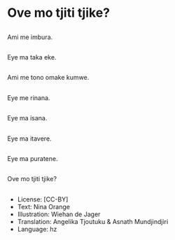 # Ove mo tjiti tjike?

##
Ami me imbura.

##
Eye ma taka eke.

##
Ami me tono omake kumwe.

##
Eye me rinana.

##
Eye ma isana.

##
Eye ma itavere.

##
Eye ma puratene.

##
Ove mo tjiti tjike?

##
* License: [CC-BY]
* Text: Nina Orange
* Illustration: Wiehan de Jager
* Translation: Angelika Tjoutuku & Asnath Mundjindjiri
* Language: hz
